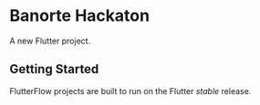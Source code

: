 # Banorte Hackaton

A new Flutter project.

## Getting Started

FlutterFlow projects are built to run on the Flutter _stable_ release.
